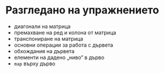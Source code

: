 Разгледано на упражнението
==========================
- диагонали на матрица
- премахване на ред и колона от матрица
- транспониране на матрица
- основни операции за работа с дървета
- обхождания на дървета
- елементи на дадено „ниво“ в дърво
- `map` върху дърво

